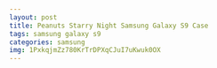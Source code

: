 ```yaml
---
layout: post
title: Peanuts Starry Night Samsung Galaxy S9 Case
tags: samsung galaxy s9
categories: samsung
img: 1PxkqjmZz780KrTrDPXqCJuI7uKwuk0OX
---
```

